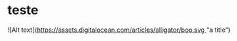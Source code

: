 # teste
![Alt text]([https://assets.digitalocean.com/articles/alligator/boo.svg ](https://media2.giphy.com/media/v1.Y2lkPTc5MGI3NjExYnIxNDUyZHRtNjFrYWJ4MW83bjd5aXlncWNxdGNkejk3dW5qNDFoMCZlcD12MV9pbnRlcm5hbF9naWZfYnlfaWQmY3Q9Zw/fUQ4rhUZJYiQsas6WD/giphy.gif)"a title")
